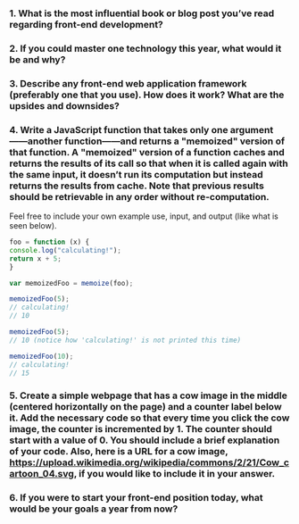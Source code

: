 
### 1. What is the most influential book or blog post you’ve read regarding front-end development?

### 2. If you could master one technology this year, what would it be and why?

### 3. Describe any front-end web application framework (preferably one that you use). How does it work? What are the upsides and downsides?


### 4. Write a JavaScript function that takes only one argument——another function——and returns a "memoized" version of that function. A "memoized" version of a function caches and returns the results of its call so that when it is called again with the same input, it doesn’t run its computation but instead returns the results from cache. Note that previous results should be retrievable in any order without re-computation.

Feel free to include your own example use, input, and output (like what is seen below).
```javascript
foo = function (x) {
console.log("calculating!");
return x + 5;
}

var memoizedFoo = memoize(foo);

memoizedFoo(5);
// calculating!
// 10

memoizedFoo(5);
// 10 (notice how 'calculating!' is not printed this time)

memoizedFoo(10);
// calculating!
// 15
```
### 5. Create a simple webpage that has a cow image in the middle (centered horizontally on the page) and a counter label below it. Add the necessary code so that every time you click the cow image, the counter is incremented by 1. The counter should start with a value of 0. You should include a brief explanation of your code. Also, here is a URL for a cow image, https://upload.wikimedia.org/wikipedia/commons/2/21/Cow_cartoon_04.svg, if you would like to include it in your answer.

### 6. If you were to start your front-end position today, what would be your goals a year from now?
